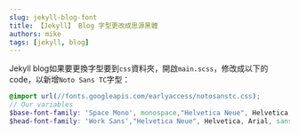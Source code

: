 ```yaml
---
slug: jekyll-blog-font
title: 【Jekyll】 Blog 字型更改成思源黑體
authors: mike
tags: [jekyll, blog]
---
```


Jekyll blog如果要更換字型要到`css`資料夾，開啟`main.scss`，修改成以下的code，以新增`Noto Sans TC`字型：

```scss
@import url(//fonts.googleapis.com/earlyaccess/notosanstc.css);
// Our variables
$base-font-family: 'Space Mono', monospace,"Helvetica Neue", Helvetica, Arial, 'Noto Sans TC';
$head-font-family: 'Work Sans',"Helvetica Neue", Helvetica, Arial, sans-serif, 'Noto Sans TC';
```